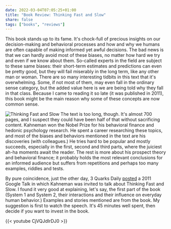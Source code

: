 ```yaml
---
date: 2022-03-04T07:05:25+01:00
title: "Book Review: Thinking Fast and Slow"
share: false
tags: ["books", "reviews"]
---
```

This book stands up to its fame. It's chock-full of precious insights on our
decision-making and behavioral processes and how and why we humans are often
capable of making informed yet awful decisions. The bad news is that we can
hardly avoid most of these biases, no matter how hard we try and even if we
know about them. So-called experts in the field are subject to these same
biases: their short-term estimates and predictions can even be pretty good, but
they will fail miserably in the long term, like any other man or woman. There
are so many interesting tidbits in this text that it's overwhelming. Some, if
not most of them, may even fall in the ordinary sense category, but the added
value here is we are being told why they fall in that class. Because I came to
reading it so late (it was published in 2011), this book might be the main
reason why some of these concepts are now common sense.

![Thinking Fast and Slow](/images/thinking-fast-and-slow.jpg#right)
The text is too long, though. It's almost 700 pages, and I suspect they could
have been half of that without sacrificing content. Kahneman won the Nobel
Prize for his behavioral finance and hedonic psychology research. He spent
a career researching these topics, and most of the biases and behaviors
mentioned in the text are his discoveries (with colleagues.) He tries hard to
be popular and mostly succeeds, especially in the first, second and third
parts, where the juiciest ah-ha moments await the reader. The rest is more
about his prospect theory and behavioral finance; it probably holds the most
relevant conclusions for an informed audience but suffers from repetitions and
perhaps too many examples, riddles and tests.

By pure coincidence, just the other day, 3 Quarks Daily [posted][1] a 2011
Google Talk in which Kahneman was invited to talk about Thinking Fast and Slow.
I found it very good at explaining, let's say, the first part of the book
(System 1 and System 2, their interactions and their influence on everyday
human behavior.) Examples and stories mentioned are from the book. My
suggestion is first to watch the speech. It's 45 minutes well spent, then
decide if you want to invest in the book.

{{< youtube CjVQJdIrDJ0 >}}



 [1]: https://3quarksdaily.com/3quarksdaily/2022/03/daniel-kahneman-thinking-fast-and-slow.html
 [rss]: https://nicolaiarocci.com/index.xml
 [tw]: http://twitter.com/nicolaiarocci
 [nl]: https://buttondown.email/nicolaiarocci
